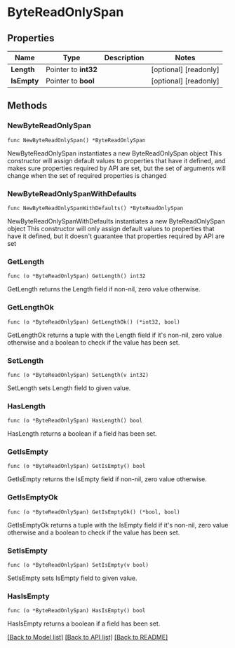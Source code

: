 # ByteReadOnlySpan

## Properties

Name | Type | Description | Notes
------------ | ------------- | ------------- | -------------
**Length** | Pointer to **int32** |  | [optional] [readonly] 
**IsEmpty** | Pointer to **bool** |  | [optional] [readonly] 

## Methods

### NewByteReadOnlySpan

`func NewByteReadOnlySpan() *ByteReadOnlySpan`

NewByteReadOnlySpan instantiates a new ByteReadOnlySpan object
This constructor will assign default values to properties that have it defined,
and makes sure properties required by API are set, but the set of arguments
will change when the set of required properties is changed

### NewByteReadOnlySpanWithDefaults

`func NewByteReadOnlySpanWithDefaults() *ByteReadOnlySpan`

NewByteReadOnlySpanWithDefaults instantiates a new ByteReadOnlySpan object
This constructor will only assign default values to properties that have it defined,
but it doesn't guarantee that properties required by API are set

### GetLength

`func (o *ByteReadOnlySpan) GetLength() int32`

GetLength returns the Length field if non-nil, zero value otherwise.

### GetLengthOk

`func (o *ByteReadOnlySpan) GetLengthOk() (*int32, bool)`

GetLengthOk returns a tuple with the Length field if it's non-nil, zero value otherwise
and a boolean to check if the value has been set.

### SetLength

`func (o *ByteReadOnlySpan) SetLength(v int32)`

SetLength sets Length field to given value.

### HasLength

`func (o *ByteReadOnlySpan) HasLength() bool`

HasLength returns a boolean if a field has been set.

### GetIsEmpty

`func (o *ByteReadOnlySpan) GetIsEmpty() bool`

GetIsEmpty returns the IsEmpty field if non-nil, zero value otherwise.

### GetIsEmptyOk

`func (o *ByteReadOnlySpan) GetIsEmptyOk() (*bool, bool)`

GetIsEmptyOk returns a tuple with the IsEmpty field if it's non-nil, zero value otherwise
and a boolean to check if the value has been set.

### SetIsEmpty

`func (o *ByteReadOnlySpan) SetIsEmpty(v bool)`

SetIsEmpty sets IsEmpty field to given value.

### HasIsEmpty

`func (o *ByteReadOnlySpan) HasIsEmpty() bool`

HasIsEmpty returns a boolean if a field has been set.


[[Back to Model list]](../README.md#documentation-for-models) [[Back to API list]](../README.md#documentation-for-api-endpoints) [[Back to README]](../README.md)


